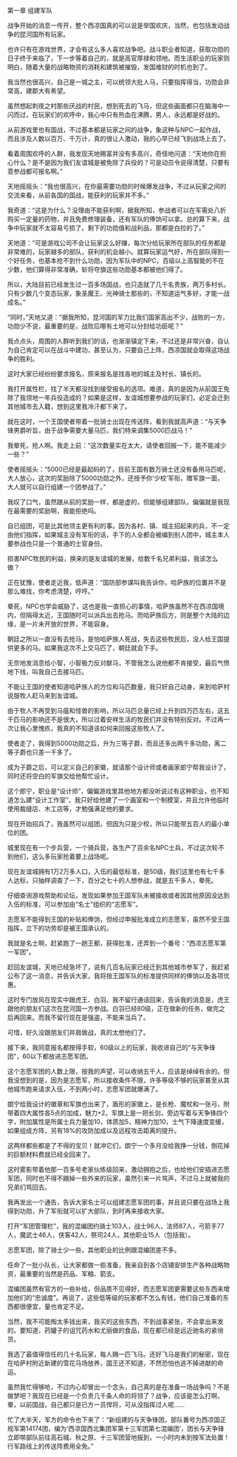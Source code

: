 第一章 组建军队


战争开始的消息一传开，整个西凉国真的可以说是举国欢庆，当然，也包括发动战争的昆河国所有玩家。

也许只有在游戏世界，才会有这么多人喜欢战争吧。战斗职业者知道，获取功勋的日子终于来临了，下一步等着自己的，就是高官厚禄和领地。而生活职业的玩家则明白，随着大量的战略物资的消耗和建筑被摧毁，发国难财的时机也到了。

我当然也很高兴，自己是一城之主，可以统领大批人马，只要指挥得当，功勋会非常高，建郡大有希望。

虽然想起刺夜之村那些厌战的村民，想到死去的飞马，但这些画面都只在脑海中一闪而过，在玩家们的欢呼中，我心中只有热血在沸腾，男人，永远都是好战的。

从前游戏里也有国战，不过基本都是玩家之间的战争，象这种与NPC一起作战，而且涉及人数以百万、千万计，真的很让人激动，我的心早已经飞到战场上去了。

看着周围欢呼的人群，我发现天地赐富并没有多高兴，奇怪地问道：“天地你在担心什么？是不是因为我们友谊城是被免除了兵役的？可是动员令说得清楚，只要有意参战都可报名啊。”

天地摇摇头：“我也很高兴，在你最需要功勋的时候爆发战争，不过从玩家之间的交流来看，从前各国的国战，能获利的玩家并不多。”

我奇道：“这是为什么？没理由不能获利啊，据我所知，参战者可以在军需处八折购买一定量的药物，并且免费修理装备，还有军队的俸饷可以拿。总的算下来，战争中玩家就不太容易亏损了。剩下的功勋值和战利品，那都是白捡的了。”

天地道：“可是游戏公司不会让玩家这么好赚，每次分给玩家所在部队的任务都是非常难的，玩家越多的部队，获利的机会越小。就算玩家运气好，所在部队得到一个好任务，也基本抢不到什么功勋，因为军队中的NPC，百级以上高智能的不在少数，他们算得非常准确，斩将夺旗这些功勋基本都被他们得了。

所以，大陆目前已经发生过一百多场国战，也只造就了几千名贵族，两万多村长。只有少数几个变态玩家，象圣魔王、光神骑士那些的，不知道运气多好，才能一战成名。”

“同时，”天地又道：“据我所知，昆河国的军力比我们国家高出不少，战败的一方，功勋少不说，最重要的是，战败后哪有土地可以分封给功臣呢？”

我点点头，周围的人群听到我们的话，也渐渐镇定下来，不过还是非常兴奋，自认为自己肯定可以在战斗中建功，甚至认为，只要自己上阵，西凉国就会取得这场战争的胜利。

这时大家已经纷纷要求报名，原来报名是找各地的城主及村长、镇长的。

我打开属性栏，找了半天都没找到接受报名的选项。难道，真的是因为从前国王免除了我领地一年兵役造成的？如果是这样，友谊城想要参战的玩家们，必定会迁到其他城市去入籍，想到这里我冷汗都下来了。

就在这时，一个王国使者带着一批骑士出现在传送阵，看到我就高声道：“与天争锋男爵听旨，由于战争需要大量马匹，我们特来调集5000匹战马！”

我晕死，抢人啊。我走上前：“这次数量实在太大，请使者回报一下，能不能减少一些？”

使者摇摇头：“5000已经是最起码的了，目前王国有数万骑士还没有备用马匹呢，大人放心，这次的奖励除了5000功勋之外，还授予你‘少校’军衔，赠军旗一面，大人就可以自行组建一个团参战了。”

我叹了口气，虽然跟从前的奖励一样，都是虚的，但能够组建部队，偏偏就是我现在最需要的奖励啊，我能拒绝吗。

自已组团，可是比其他领主更有利的事。因为各村、镇、城主招起来的兵，不一定由他们指挥，如果城主没有军衔的话，手下的人全都会被编到别人团中，城主本人要参战也只是一个普通的士官身份。

损害NPC牧民的利益，换来的是友谊城的发展，给数千名兄弟利益，我该怎么做？

正在犹豫，使者走近我，低声道：“国防部参谋叫我告诉你，哈萨族的位置并不是那么难找，你考虑清楚，哼哼。”

晕死，NPC也学会威胁了，这也是我一直担心的事情，哈萨族虽然不在西凉国境内，但隔得太近，王国随时可以派兵出去抢马。而哈萨族后方，则是整个大陆的边缘，是一片未开放的世界，不能容身。

朝廷之所以一直没有去抢马，是怕哈萨族人死战，失去这些牧民后，没人给王国提供更多的马。如果我这次不上交马匹了，朝廷就会下手。

无奈地发消息给小智，小智极力反对献马，不管我怎么说他都不肯接受，最后气愤地下线，叫我自己去接马匹。

不能让王国的使者知道哈萨族人的方位和马匹数量，我只好自己动身，来到哈萨村说服牧人赶马来到友谊城。

由于牧人不再受到马瘟和怪兽的影响，所以马匹总量已经上升到四万匹左右，这五千匹马的影响还不是很大，所以过着安祥生活的牧民们并没有特别反对。不过再一次让我心里愧疚，我真的不知道该如何来回报这些牧人了。

使者走了，我得到5000功勋之后，升为三等子爵，而且还多出两千多功勋，离二等子爵也只差一千多了。

成为子爵之后，可以定义自己的家徽，就请那个设计师或者画家郎宁帮我设计了，同时还将空白的军旗交给他帮忙设计。

这个郎宁，职业是“设计师”，偏偏游戏里其他地方都没听说过有这种职业，也不知道怎么建“设计工作室”，我只好给他建了一个画室和一个制模室，并且允许他临时使用裁缝店、木工店等，才勉强满足他的要求。

现在开始招兵了，我虽然可以组团，但因为只是少校，所以只能带五百人的最小单位的团。

城里现在有一个步兵营，一个骑兵营，各生产了百余名NPC士兵，不过这次轮不到他们，这么多玩家抢着要上战场呢。

现在友谊城拥有1万2万多人口，入伍的最低标准，是50级，我们这里也有七千多人达标，只抽样调查了一下，百分之七十的人想参战，就是五千多人，晕死。

仔细查询游戏帮助和论坛，发现如果参加王国军队未被接收或者因其他原因没达到入伍的标准，可以参加由“名士”组织的“志愿军”。

志愿军不能得到王国的补贴和俸饷，但经过申报批准成立的志愿军，虽然不受王国指挥，立下的功劳却是被王国承认的。

我就是名士啊，赶紧跑了一趟王都，获得批准，还弄到一个番号：“西凉志愿军第一军团”。

赶回友谊城，天地已经急坏了，说有几百名玩家已经迁到其他城市参军了，我赶紧公布了这一消息，并告诉大家，我将按王国军队的标准提供同样的俸饷以及各项优惠。

这时专门放风在现实中跟虎王、白羽、我不留行通话回来，告诉我的消息是，虎王跟他的朋友们这次在昆河国一方参战。白羽已经80级，正在做新的任务，做完之后再回来。而我不留行现在是强盗，不能来当兵了。

可惜，好久没跟朋友们并肩做战，真的太想他们了。

接下来，我同意报名都按得手软，60级以上的玩家，我收进自己的“与天争锋团”，60以下都放进志愿军团。

这个志愿军团的人数上限，按我的声望，可以收纳五千人，应该是绰绰有余的。但我没想到的是，因为是志愿军，所以接收条件不限，许多等级不够的玩家甚至从其他城市跑来请求入伍，不到两小时，志愿军团就爆满了。

朗宁给我设计的徽章和军旗也出来了，盾形的家徽上，是长枪、魔杖和一张弓，附带着四大属性各5点的加成，魅力+2。军旗上是一把长剑，旁边写着与天争锋四个字，附加属性是所属士兵力量加10，体质加5，精神力加10，士气下降速度变缓，如果组成方阵，另有18%的攻防加成以及远程攻击距离的提升。

这两样都些都是了不得的宝贝！就冲它们，朗宁一个多月没给我挣一分钱，倒花掉的巨额材料费就已经全回来了。

这时雾影带着他那一百多号老家伙练级回来，激动拥抱之后，也给他们安插进志愿军团，同时也不得不踢掉一些外来的玩家，虽然引来一片骂声，不过马上就被我的兄弟们骂回去。

我再发出一个通告，告诉大家名士可以组建志愿军团的事，并且说只要在战场上我得到功勋，升了军衔就可以扩大部队，到时再来接收大家。

打开“军团管理栏”，我的混编团约骑士103人，战士96人，法师87人，弓箭手77人，魔武士46人，侠客42人，祭司24人，其他职业15人（包括我）。

志愿军团，除了骑士少一些，其他职业的比例跟混编团差不多。

任命了一批小队长，让大家都做一些准备，我亲自到各个店铺安排生产各种战略物资，最重要的当然是药品、军粮、箭支。

混编团虽然有官方的一些补给，但品质不见得好，而志愿军团更需要这些东西来增加他们的“忠诚度”。再说了，这些低等级的玩家都不怎么有钱，他们自己准备的东西都很便宜，量也肯定不足。

当然，我不可能掏太多钱出来，我买的这些东西，不到战事紧张，不会拿出来发的。要知道，药罐子的诅咒药水和尤丽做的食品，现在都已经是远近驰名的紧俏货。

我选了最值得信任的几十名玩家，每人赐一匹飞马。还好飞马是我们的秘密，现在在哈萨村附近新建的雪花马场放养，国王还不知道，不然恐怕也逃不掉进献的命运。

虽然我忙得够呛，不过内心却冒出一个念头，自己真的是在准备一场战争吗？不是做梦吧？我现在已经是一个负责几千条人命的将领了？战争，应该是怎么打啊，晕，以前国战，自己都只是已方一员悍将，可从没指挥过人呢……

忙了大半天，军方的命令也下来了：“新组建的与天争锋团，部队番号为西凉国正规军第14174团，编为‘西凉国西北集团军第十三军团第七混编团’，团长与天争锋立即带部队前往高石城、秋之原、十三军团营地报到，一小时内未到按军法处置！行军路线上的传送阵费用全免。”





